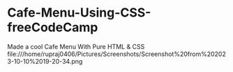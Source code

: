 # Cafe-Menu-Using-CSS-freeCodeCamp
Made a cool Cafe Menu With Pure HTML & CSS
file:///home/rupraj0406/Pictures/Screenshots/Screenshot%20from%202023-10-10%2019-20-34.png
